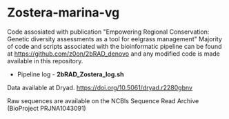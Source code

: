 # Zostera-marina-vg
Code assosiated with publication "Empowering Regional Conservation: Genetic diversity assessments as a tool for eelgrass management"
Majority of code and scripts associated with the bioinformatic pipeline can be found at <https://github.com/z0on/2bRAD_denovo> and any modified code is made available in this repository.


- Pipeline log - **2bRAD_Zostera_log.sh**

Data available at Dryad. https://doi.org/10.5061/dryad.r2280gbnv

Raw sequences are available on the NCBIs Sequence Read Archive (BioProject PRJNA1043091)
